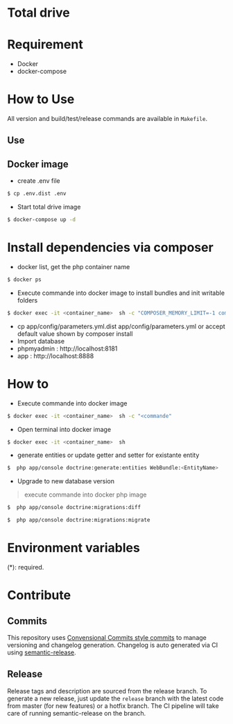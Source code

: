 # Total drive




# Requirement
- Docker
- docker-compose

# How to Use

All version and build/test/release commands are available in `Makefile`.

## Use
## Docker image
- create .env file
```sh
$ cp .env.dist .env
```

- Start total drive image
```sh
$ docker-compose up -d
```

# Install dependencies via composer
- docker list, get the php container name
```sh
$ docker ps
```
- Execute commande into docker image to install bundles and init writable folders
```sh
$ docker exec -it <container_name>  sh -c "COMPOSER_MEMORY_LIMIT=-1 composer install && chmod -R 777 app/cache/ app/logs/ && mkdir -p web/uploads/produits web/uploads/commandes web/uploads/condition_vente && chmod 777 -R  web/uploads/"
```

- cp app/config/parameters.yml.dist app/config/parameters.yml  or accept default value shown by composer install
- Import database
- phpmyadmin : http://localhost:8181
- app : http://localhost:8888



# How to
- Execute commande into docker image
```sh
$ docker exec -it <container_name>  sh -c "<commande"
```

- Open terminal into docker image
```sh
$ docker exec -it <container_name>  sh
```

- generate entities or update getter and setter for existante entity
```sh
$  php app/console doctrine:generate:entities WebBundle:<EntityName>
```

- Upgrade to new database version
> execute commande into docker php image
```sh
$  php app/console doctrine:migrations:diff
```
```sh
$  php app/console doctrine:migrations:migrate
```

# Environment variables
(*): required.

# Contribute
## Commits
This repository uses [Convensional Commits style
commits](https://www.conventionalcommits.org/en/v1.0.0/) to manage versioning
and changelog generation. Changelog is auto generated via CI using
[semantic-release](https://github.com/semantic-release/semantic-release).

## Release
Release tags and description are sourced from the release branch. To generate a
new release, just update the `release` branch with the latest code from master
(for new features) or a hotfix branch. The CI pipeline will take care of
running semantic-release on the branch.
